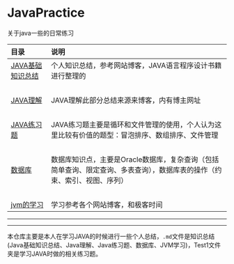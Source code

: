 # JavaPractice
关于java一些的日常练习

目录|说明
:-------|:---
[JAVA基础知识总结](https://github.com/ZHoodLum/JavaPractice/blob/master/JAVA%E5%9F%BA%E7%A1%80%E7%9F%A5%E8%AF%86%E4%B8%AA%E4%BA%BA%E6%80%BB%E7%BB%93.md)|个人知识总结，参考网站博客，JAVA语言程序设计书籍进行整理的
&nbsp;|&nbsp;
[JAVA理解](https://github.com/ZHoodLum/JavaPractice/blob/master/JAVA%E7%90%86%E8%A7%A3.md)|JAVA理解此部分总结来源来博客，内有博主网址
&nbsp;|&nbsp;
[JAVA练习题](https://github.com/ZHoodLum/JavaPractice/blob/master/JAVA%E7%BB%83%E4%B9%A0%E9%A2%98.md)|JAVA练习题主要是循环和文件管理的使用，个人认为这里比较有价值的题型：冒泡排序、数组排序、文件管理
&nbsp;|&nbsp;
[数据库](https://github.com/ZHoodLum/JavaPractice/blob/master/%E6%95%B0%E6%8D%AE%E5%BA%93.md)|数据库知识点，主要是Oracle数据库，复杂查询（包括简单查询、限定查询、多表查询），数据库表的操作（约束、索引、视图、序列）
&nbsp;|&nbsp;
[jvm的学习](https://github.com/ZHoodLum/JavaPractice/blob/master/Jvm%E5%AD%A6%E4%B9%A0.md)|学习参考各个网站博客，和极客时间

---

---
本仓库主要是本人在学习JAVA的时候进行一些个人总结，`.md`文件是知识总结(Java基础知识总结、Java理解、Java练习题、数据库、JVM学习)，Test1文件夹是学习JAVA时做的相关练习题。

